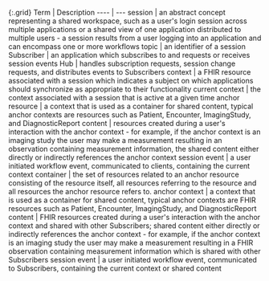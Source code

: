 
{:.grid}
Term | Description
---- | ---
session | an abstract concept representing a shared workspace, such as a user's login session across multiple applications or a shared view of one application distributed to multiple users - a session results from a user logging into an application and can encompass one or more workflows
topic | an identifier of a session
Subscriber | an application which subscribes to and requests or receives session events
Hub | handles subscription requests, session change requests, and distributes events to Subscribers
context | a FHIR resource associated with a session which indicates a subject on which applications should synchronize as appropriate to their functionality
current context | the context associated with a session that is active at a given time
anchor resource | a context that is used as a container for shared content, typical anchor contexts are resources such as Patient, Encounter, ImagingStudy, and DiagnosticReport
content | resources created during a user's interaction with the anchor context - for example, if the anchor context is an imaging study the user may make a measurement resulting in an observation containing measurement information, the shared content either directly or indirectly references the anchor context
session event | a user initiated workflow event, communicated to clients, containing the current context
container | the set of resources related to an anchor resource consisting of the resource itself, all resources referring to the resource and all resources the anchor resource refers to.
anchor context | a context that is used as a container for shared content, typical anchor contexts are FHIR resources such as Patient, Encounter, ImagingStudy, and DiagnosticReport
content | FHIR resources created during a user's interaction with the anchor context and shared with other Subscribers; shared content either directly or indirectly references the anchor context - for example, if the anchor context is an imaging study the user may make a measurement resulting in a FHIR observation containing measurement information which is shared with other Subscribers
session event | a user initiated workflow event, communicated to Subscribers, containing the current context or shared content
